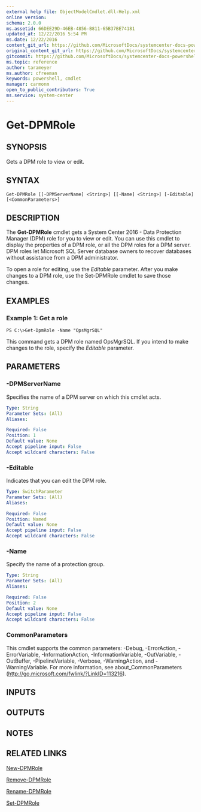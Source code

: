 ```yaml
---
external help file: ObjectModelCmdlet.dll-Help.xml
online version: 
schema: 2.0.0
ms.assetid: 66DEE29D-46EB-4856-B811-65B37BE74181
updated_at: 12/22/2016 5:54 PM
ms.date: 12/22/2016
content_git_url: https://github.com/MicrosoftDocs/systemcenter-docs-powershell/blob/live/systemcenter-cmdlets/SystemCenter2016/DataProtectionManager/vlatest/Get-DPMRole.md
original_content_git_url: https://github.com/MicrosoftDocs/systemcenter-docs-powershell/blob/live/systemcenter-cmdlets/SystemCenter2016/DataProtectionManager/vlatest/Get-DPMRole.md
gitcommit: https://github.com/MicrosoftDocs/systemcenter-docs-powershell/blob/17c3a51bd892aad46c731d9f381f0704b4815004/systemcenter-cmdlets/SystemCenter2016/DataProtectionManager/vlatest/Get-DPMRole.md
ms.topic: reference
author: tarameyer
ms.author: cfreeman
keywords: powershell, cmdlet
manager: carmonm
open_to_public_contributors: True
ms.service: system-center
---
```


# Get-DPMRole

## SYNOPSIS
Gets a DPM role to view or edit.

## SYNTAX

```
Get-DPMRole [[-DPMServerName] <String>] [[-Name] <String>] [-Editable] [<CommonParameters>]
```

## DESCRIPTION
The **Get-DPMRole** cmdlet gets a System Center 2016 - Data Protection Manager (DPM) role for you to view or edit.
You can use this cmdlet to display the properties of a DPM role, or all the DPM roles for a DPM server.
DPM roles let Microsoft SQL Server database owners to recover databases without assistance from a DPM administrator.

To open a role for editing, use the *Editable* parameter.
After you make changes to a DPM role, use the Set-DPMRole cmdlet to save those changes.

## EXAMPLES

### Example 1: Get a role
```
PS C:\>Get-DpmRole -Name "OpsMgrSQL"
```

This command gets a DPM role named OpsMgrSQL.
If you intend to make changes to the role, specify the *Editable* parameter.

## PARAMETERS

### -DPMServerName
Specifies the name of a DPM server on which this cmdlet acts.

```yaml
Type: String
Parameter Sets: (All)
Aliases: 

Required: False
Position: 1
Default value: None
Accept pipeline input: False
Accept wildcard characters: False
```

### -Editable
Indicates that you can edit the DPM role.

```yaml
Type: SwitchParameter
Parameter Sets: (All)
Aliases: 

Required: False
Position: Named
Default value: None
Accept pipeline input: False
Accept wildcard characters: False
```

### -Name
Specify the name of a protection group.

```yaml
Type: String
Parameter Sets: (All)
Aliases: 

Required: False
Position: 2
Default value: None
Accept pipeline input: False
Accept wildcard characters: False
```

### CommonParameters
This cmdlet supports the common parameters: -Debug, -ErrorAction, -ErrorVariable, -InformationAction, -InformationVariable, -OutVariable, -OutBuffer, -PipelineVariable, -Verbose, -WarningAction, and -WarningVariable. For more information, see about_CommonParameters (http://go.microsoft.com/fwlink/?LinkID=113216).

## INPUTS

## OUTPUTS

## NOTES

## RELATED LINKS

[New-DPMRole](xref:SystemCenter2016/DataProtectionManager/vlatest/New-DPMRole.md)

[Remove-DPMRole](xref:SystemCenter2016/DataProtectionManager/vlatest/Remove-DPMRole.md)

[Rename-DPMRole](xref:SystemCenter2016/DataProtectionManager/vlatest/Rename-DPMRole.md)

[Set-DPMRole](xref:SystemCenter2016/DataProtectionManager/vlatest/Set-DPMRole.md)

